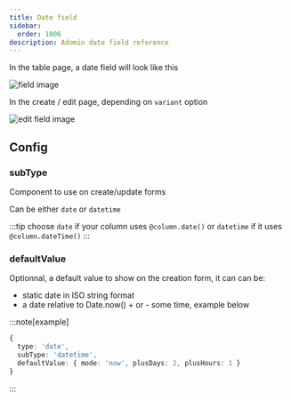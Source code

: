 ```yaml
---
title: Date field
sidebar:
  order: 1006
description: Adomin date field reference
---
```


In the table page, a date field will look like this

![field image](~/assets/images/reference/models/date/table_date.png)

In the create / edit page, depending on `variant` option

![edit field image](~/assets/images/reference/models/date/date.png)

## Config

### subType

Component to use on create/update forms

Can be either `date` or `datetime`

:::tip
choose `date` if your column uses `@column.date()` or `datetime` if it uses `@column.dateTime()`
:::

### defaultValue

Optionnal, a default value to show on the creation form, it can can be:

- static date in ISO string format
- a date relative to Date.now() + or - some time, example below

:::note[example]

```ts
{
  type: 'date',
  subType: 'datetime',
  defaultValue: { mode: 'now', plusDays: 2, plusHours: 1 }
}
```

:::
